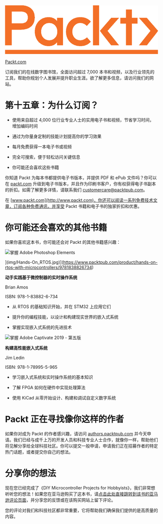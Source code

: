 ![](img/Packt_Logo_Orange__f36f261.png)

[Packt.com](http://Packt.com)

订阅我们的在线数字图书馆，全面访问超过 7,000 本书和视频，以及行业领先的工具，帮助你规划个人发展并提升职业生涯。欲了解更多信息，请访问我们的网站。

# 第十五章：为什么订阅？

+   使用来自超过 4,000 位行业专业人士的实用电子书和视频，节省学习时间，增加编码时间

+   通过为你量身定制的技能计划提高你的学习效果

+   每月免费获得一本电子书或视频

+   完全可搜索，便于轻松访问关键信息

+   你可能还会喜欢这些书籍

你知道 Packt 为每本书都提供电子书版本，并提供 PDF 和 ePub 文件吗？你可以在 [packt.com](http://packt.com) 升级到电子书版本，并且作为印刷书客户，你有权获得电子书副本的折扣。如需了解更多详情，请联系我们 customercare@packtpub.com。

在 [www.packt.com](http://www.packt.com)，你还可以阅读一系列免费技术文章，订阅各种免费通讯，并享受 Packt 书籍和电子书的独家折扣和优惠。

# 你可能还会喜欢的其他书籍

如果你喜欢这本书，你可能还会对 Packt 的其他书籍感兴趣：

![掌握 Adobe Photoshop Elements](https://www.packtpub.com/product/hands-on-rtos-with-microcontrollers/9781838826734)

](img/Hands-On_RTOS.jpg)](https://www.packtpub.com/product/hands-on-rtos-with-microcontrollers/9781838826734)

**动手实践基于微控制器的实时操作系统**

Brian Amos

ISBN: 978-1-83882-6-734

+   从 RTOS 的基础知识开始，并在 STM32 上应用它们

+   提升你的编程技能，以设计和构建现实世界的嵌入式系统

+   掌握实现嵌入式系统的先进技术

![掌握 Adobe Captivate 2019 - 第五版](https://www.packtpub.com/product/architecting-high-performance-embedded-systems/9781789955965)

**构建高性能嵌入式系统**

Jim Ledin

ISBN: 978-1-78995-5-965

+   学习嵌入式系统和实时操作系统的基本知识

+   了解 FPGA 如何在硬件中实现处理算法

+   使用 KiCad 从零开始设计、构建和调试自定义数字系统

# Packt 正在寻找像你这样的作者

如果你对成为 Packt 的作者感兴趣，请访问 [authors.packtpub.com](http://authors.packtpub.com) 并今天申请。我们已经与成千上万的开发人员和科技专业人士合作，就像你一样，帮助他们将见解分享给全球科技社区。你可以提交一般申请，申请我们正在招募作者的特定热门话题，或者提交你自己的想法。

# 分享你的想法

现在您已经完成了《DIY Microcontroller Projects for Hobbyists》，我们非常想听听您的想法！如果您在亚马逊购买了这本书，请[点击此处直接跳转到该书的亚马逊评论页面](https://packt.link/r/1-800-56413-9)，并分享您的反馈或在该购买网站上留下评论。

您的评论对我们和科技社区都非常重要，它将帮助我们确保我们提供的是高质量的内容。
